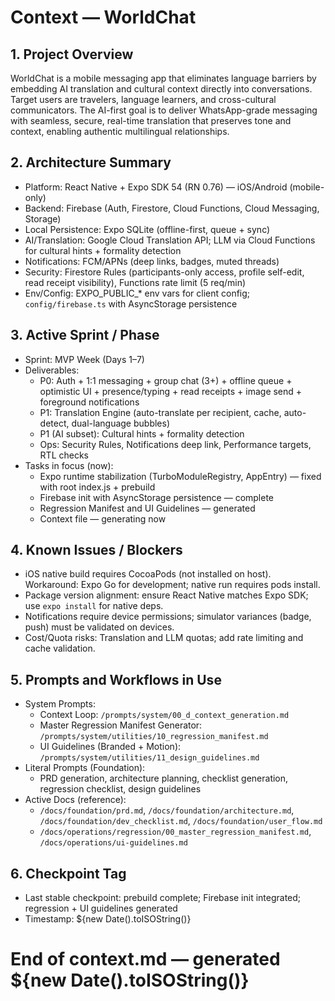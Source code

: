 # Context — WorldChat

## 1. Project Overview
WorldChat is a mobile messaging app that eliminates language barriers by embedding AI translation and cultural context directly into conversations. Target users are travelers, language learners, and cross-cultural communicators. The AI-first goal is to deliver WhatsApp-grade messaging with seamless, secure, real-time translation that preserves tone and context, enabling authentic multilingual relationships.

## 2. Architecture Summary
- Platform: React Native + Expo SDK 54 (RN 0.76) — iOS/Android (mobile-only)
- Backend: Firebase (Auth, Firestore, Cloud Functions, Cloud Messaging, Storage)
- Local Persistence: Expo SQLite (offline-first, queue + sync)
- AI/Translation: Google Cloud Translation API; LLM via Cloud Functions for cultural hints + formality detection
- Notifications: FCM/APNs (deep links, badges, muted threads)
- Security: Firestore Rules (participants-only access, profile self-edit, read receipt visibility), Functions rate limit (5 req/min)
- Env/Config: EXPO_PUBLIC_* env vars for client config; `config/firebase.ts` with AsyncStorage persistence

## 3. Active Sprint / Phase
- Sprint: MVP Week (Days 1–7)
- Deliverables:
  - P0: Auth + 1:1 messaging + group chat (3+) + offline queue + optimistic UI + presence/typing + read receipts + image send + foreground notifications
  - P1: Translation Engine (auto-translate per recipient, cache, auto-detect, dual-language bubbles)
  - P1 (AI subset): Cultural hints + formality detection
  - Ops: Security Rules, Notifications deep link, Performance targets, RTL checks
- Tasks in focus (now):
  - Expo runtime stabilization (TurboModuleRegistry, AppEntry) — fixed with root index.js + prebuild
  - Firebase init with AsyncStorage persistence — complete
  - Regression Manifest and UI Guidelines — generated
  - Context file — generating now

## 4. Known Issues / Blockers
- iOS native build requires CocoaPods (not installed on host). Workaround: Expo Go for development; native run requires pods install.
- Package version alignment: ensure React Native matches Expo SDK; use `expo install` for native deps.
- Notifications require device permissions; simulator variances (badge, push) must be validated on devices.
- Cost/Quota risks: Translation and LLM quotas; add rate limiting and cache validation.

## 5. Prompts and Workflows in Use
- System Prompts:
  - Context Loop: `/prompts/system/00_d_context_generation.md`
  - Master Regression Manifest Generator: `/prompts/system/utilities/10_regression_manifest.md`
  - UI Guidelines (Branded + Motion): `/prompts/system/utilities/11_design_guidelines.md`
- Literal Prompts (Foundation):
  - PRD generation, architecture planning, checklist generation, regression checklist, design guidelines
- Active Docs (reference):
  - `/docs/foundation/prd.md`, `/docs/foundation/architecture.md`, `/docs/foundation/dev_checklist.md`, `/docs/foundation/user_flow.md`
  - `/docs/operations/regression/00_master_regression_manifest.md`, `/docs/operations/ui-guidelines.md`

## 6. Checkpoint Tag
- Last stable checkpoint: prebuild complete; Firebase init integrated; regression + UI guidelines generated
- Timestamp: ${new Date().toISOString()}

# End of context.md — generated ${new Date().toISOString()}
